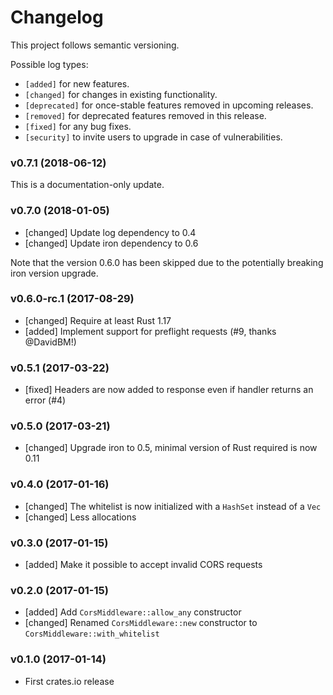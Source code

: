 # Changelog

This project follows semantic versioning.

Possible log types:

- `[added]` for new features.
- `[changed]` for changes in existing functionality.
- `[deprecated]` for once-stable features removed in upcoming releases.
- `[removed]` for deprecated features removed in this release.
- `[fixed]` for any bug fixes.
- `[security]` to invite users to upgrade in case of vulnerabilities.


### v0.7.1 (2018-06-12)

This is a documentation-only update.

### v0.7.0 (2018-01-05)

- [changed] Update log dependency to 0.4
- [changed] Update iron dependency to 0.6

Note that the version 0.6.0 has been skipped due to the potentially breaking
iron version upgrade.

### v0.6.0-rc.1 (2017-08-29)

- [changed] Require at least Rust 1.17
- [added] Implement support for preflight requests (#9, thanks @DavidBM!)

### v0.5.1 (2017-03-22)

- [fixed] Headers are now added to response even if handler returns an error (#4)

### v0.5.0 (2017-03-21)

- [changed] Upgrade iron to 0.5, minimal version of Rust required is now 0.11

### v0.4.0 (2017-01-16)

- [changed] The whitelist is now initialized with a `HashSet` instead of a `Vec`
- [changed] Less allocations

### v0.3.0 (2017-01-15)

- [added] Make it possible to accept invalid CORS requests

### v0.2.0 (2017-01-15)

- [added] Add `CorsMiddleware::allow_any` constructor
- [changed] Renamed `CorsMiddleware::new` constructor to `CorsMiddleware::with_whitelist`

### v0.1.0 (2017-01-14)

- First crates.io release
